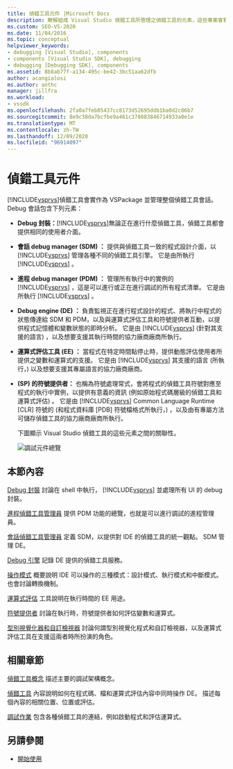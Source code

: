 ```yaml
---
title: 偵錯工具元件 |Microsoft Docs
description: 瞭解組成 Visual Studio 偵錯工具所管理之偵錯工具的元素，這些專案會實作為 VSPackage。
ms.custom: SEO-VS-2020
ms.date: 11/04/2016
ms.topic: conceptual
helpviewer_keywords:
- debugging [Visual Studio], components
- components [Visual Studio SDK], debugging
- debugging [Debugging SDK], components
ms.assetid: 8b8ab77f-a134-495c-be42-3bc51aa62dfb
author: acangialosi
ms.author: anthc
manager: jillfra
ms.workload:
- vssdk
ms.openlocfilehash: 2fa0a7feb85437cc8173d52695ddb1ba0d2c06b7
ms.sourcegitcommit: 8e9c38da7bcfbe9a461c378083846714933a0e1e
ms.translationtype: MT
ms.contentlocale: zh-TW
ms.lasthandoff: 12/09/2020
ms.locfileid: "96914097"
---
```

# <a name="debugger-components"></a>偵錯工具元件
[!INCLUDE[vsprvs](../../code-quality/includes/vsprvs_md.md)]偵錯工具會實作為 VSPackage 並管理整個偵錯工具會話。 Debug 會話包含下列元素：

- **Debug 封裝：**[!INCLUDE[vsprvs](../../code-quality/includes/vsprvs_md.md)]無論正在進行什麼偵錯工具，偵錯工具都會提供相同的使用者介面。

- **會話 debug manager (SDM) ：** 提供與偵錯工具一致的程式設計介面，以 [!INCLUDE[vsprvs](../../code-quality/includes/vsprvs_md.md)] 管理各種不同的偵錯工具引擎。 它是由所執行 [!INCLUDE[vsprvs](../../code-quality/includes/vsprvs_md.md)] 。

- **進程 debug manager (PDM) ：** 管理所有執行中的實例的 [!INCLUDE[vsprvs](../../code-quality/includes/vsprvs_md.md)] ，這是可以進行或正在進行調試的所有程式清單。 它是由所執行 [!INCLUDE[vsprvs](../../code-quality/includes/vsprvs_md.md)] 。

- **Debug engine (DE) ：** 負責監視正在進行程式設計的程式、將執行中程式的狀態傳達給 SDM 和 PDM，以及與運算式評估工具和符號提供者互動，以提供程式記憶體和變數狀態的即時分析。 它是由 [!INCLUDE[vsprvs](../../code-quality/includes/vsprvs_md.md)] (針對其支援的語言) ，以及想要支援其執行時間的協力廠商廠商所執行。

- **運算式評估工具 (EE) ：** 當程式在特定時間點停止時，提供動態評估使用者所提供之變數和運算式的支援。 它是由 [!INCLUDE[vsprvs](../../code-quality/includes/vsprvs_md.md)] 其支援的語言 (所執行，) 以及想要支援其專屬語言的協力廠商廠商。

- **(SP) 的符號提供者：** 也稱為符號處理常式，會將程式的偵錯工具符號對應至程式的執行中實例，以提供有意義的資訊 (例如原始程式碼層級的偵錯工具和運算式評估) 。 它是由 [!INCLUDE[vsprvs](../../code-quality/includes/vsprvs_md.md)] Common Language Runtime [CLR] 符號的 (和程式資料庫 [PDB] 符號檔格式所執行，) ，以及由有專屬方法可儲存偵錯工具的協力廠商廠商所執行。

  下圖顯示 Visual Studio 偵錯工具的這些元素之間的關聯性。

  ![調試元件總覽](../../extensibility/debugger/media/dbugcompovrview.gif "DBugCompOvrview")

## <a name="in-this-section"></a>本節內容
 [Debug 封裝](../../extensibility/debugger/debug-package.md) 討論在 shell 中執行， [!INCLUDE[vsprvs](../../code-quality/includes/vsprvs_md.md)] 並處理所有 UI 的 debug 封裝。

 [進程偵錯工具管理員](../../extensibility/debugger/process-debug-manager.md) 提供 PDM 功能的總覽，也就是可以進行調試的進程管理員。

 [會話偵錯工具管理員](../../extensibility/debugger/session-debug-manager.md) 定義 SDM，以提供對 IDE 的偵錯工具的統一觀點。 SDM 管理 DE。

 [Debug 引擎](../../extensibility/debugger/debug-engine.md) 記錄 DE 提供的偵錯工具服務。

 [操作模式](../../extensibility/debugger/operational-modes.md) 概要說明 IDE 可以操作的三種模式：設計模式、執行模式和中斷模式。 也會討論轉換機制。

 [運算式評估](../../extensibility/debugger/expression-evaluator.md) 工具說明在執行時間的 EE 用途。

 [符號提供者](../../extensibility/debugger/symbol-provider.md) 討論在執行時，符號提供者如何評估變數和運算式。

 [型別視覺化器和自訂檢視器](../../extensibility/debugger/type-visualizer-and-custom-viewer.md) 討論何謂型別視覺化程式和自訂檢視器，以及運算式評估工具在支援這兩者時所扮演的角色。

## <a name="related-sections"></a>相關章節
 [偵錯工具概念](../../extensibility/debugger/debugger-concepts.md) 描述主要的調試架構概念。

 [偵錯工具](../../extensibility/debugger/debugger-contexts.md) 內容說明如何在程式碼、檔和運算式評估內容中同時操作 DE。 描述每個內容的相關位置、位置或評估。

 [調試作業](../../extensibility/debugger/debugging-tasks.md) 包含各種偵錯工具的連結，例如啟動程式和評估運算式。

## <a name="see-also"></a>另請參閱
- [開始使用](../../extensibility/debugger/getting-started-with-debugger-extensibility.md)

